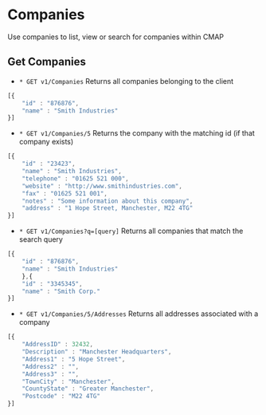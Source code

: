 # Companies
Use companies to list, view or search for companies within CMAP

## Get Companies
* `* GET v1/Companies` Returns all companies belonging to the client
```javascript
[{
	"id" : "876876",
	"name" : "Smith Industries"
}]
```

* `* GET v1/Companies/5` Returns the company with the matching id (if that company exists)
```javascript
[{ 
	"id" : "23423",
	"name" : "Smith Industries",
	"telephone" : "01625 521 000",
	"website" : "http://www.smithindustries.com",
	"fax" : "01625 521 001",
	"notes" : "Some information about this company",
	"address" : "1 Hope Street, Manchester, M22 4TG" 
}]
```

* `* GET v1/Companies?q=[query]` Returns all companies that match the search query
```javascript
[{
	"id" : "876876",
	"name" : "Smith Industries"
	},{
	"id" : "3345345",
	"name" : "Smith Corp."
}]
```

* `* GET v1/Companies/5/Addresses` Returns all addresses associated with a company
```javascript
[{
	"AddressID" : 32432,
	"Description" : "Manchester Headquarters",
	"Address1" : "5 Hope Street",
	"Address2" : "",
	"Address3" : "",
	"TownCity" : "Manchester",
	"CountyState" : "Greater Manchester",
	"Postcode" : "M22 4TG"
}]
```
